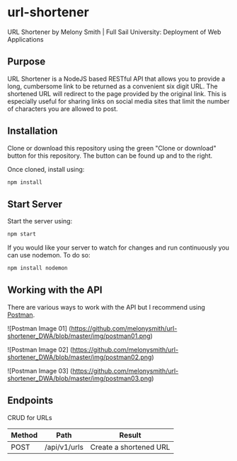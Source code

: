 # url-shortener
URL Shortener by Melony Smith | Full Sail University: Deployment of Web Applications

## Purpose
URL Shortener is a NodeJS based RESTful API that allows you to provide a long, cumbersome link to be returned as a convenient six digit  URL. The shortened URL will redirect to the page provided by the original link. This is especially useful for sharing links on social media sites that limit the number of characters you are allowed to post.

## Installation
Clone or download this repository using the green "Clone or download" button for this repository. The button can be found up and to the right.

Once cloned, install using:
```javascript
npm install
```

## Start Server
Start the server using:
```javascript
npm start
```

If you would like your server to watch for changes and run continuously you can use nodemon. To do so:
```javascript
npm install nodemon
```

## Working with the API
There are various ways to work with the API but I recommend using [Postman](https://www.getpostman.com/docs/introduction).

![Postman Image 01]
(https://github.com/melonysmith/url-shortener_DWA/blob/master/img/postman01.png)

![Postman Image 02]
(https://github.com/melonysmith/url-shortener_DWA/blob/master/img/postman02.png)

![Postman Image 03]
(https://github.com/melonysmith/url-shortener_DWA/blob/master/img/postman03.png)

## Endpoints
CRUD for URLs

Method | Path | Result
------------ | ------------- | -------------
POST  |  /api/v1/urls  |  Create a shortened URL
